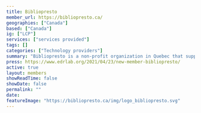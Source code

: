 ```yaml
---
title: Bibliopresto
member_url: https://bibliopresto.ca/
geographies: ["Canada"]
based: ["Canada"]
ig: ["LCP"] 
services: ["services provided"] 
tags: []
categories: ["Technology providers"]
summary: "Bibliopresto is a non-profit organization in Quebec that supports libraries by offering them digital tools and services."
press: https://www.edrlab.org/2021/04/23/new-member-bibliopresto/
active: true
layout: members
showReadTime: false
showDate: false
permalink: ""
date: 
featureImage: "https://bibliopresto.ca/img/logo_bibliopresto.svg"
---
```

